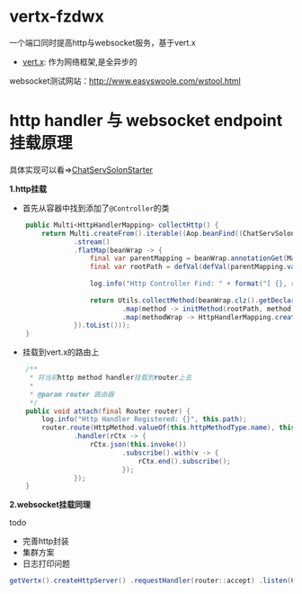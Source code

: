 # vertx-fzdwx

一个端口同时提高http与websocket服务，基于vert.x

- [vert.x](https://github.com/eclipse-vertx/vert.x): 作为网络框架,是全异步的

websocket测试网站：http://www.easyswoole.com/wstool.html

# http handler 与 websocket endpoint 挂载原理
具体实现可以看=>[ChatServSolonStarter](https://github.com/fzdwx/chat/blob/4d5440768b6e3fbaebad0cd72af1076f5a9e513a/chat-serv/src/main/java/chat/like/cn/serv/solon/ChatServSolonStarter.java)

**1.http挂载**
- 首先从容器中找到添加了`@Controller`的类
```java
    public Multi<HttpHandlerMapping> collectHttp() {
        return Multi.createFrom().iterable((Aop.beanFind((ChatServSolonStarter::httpCondition))
                .stream()
                .flatMap(beanWrap -> {
                    final var parentMapping = beanWrap.annotationGet(Mapping.class);
                    final var rootPath = defVal(defVal(parentMapping.value(), parentMapping.path()), "/");
    
                    log.info("Http Controller Find: " + format("[ {}, rootPath: {} ]", beanWrap.clz(), rootPath));
    
                    return Utils.collectMethod(beanWrap.clz().getDeclaredMethods(), Utils.allHttpType()).stream()
                            .map(method -> initMethod(rootPath, method))
                            .map(methodWrap -> HttpHandlerMapping.create(beanWrap.get(), methodWrap));
                }).toList()));
    }
```
- 挂载到vert.x的路由上
```java
    /**
     * 将当前http method handler挂载到router上去
     *
     * @param router 路由器
     */
    public void attach(final Router router) {
        log.info("Http Handler Registered: {}", this.path);
        router.route(HttpMethod.valueOf(this.httpMethodType.name), this.path)
                .handler(rCtx -> {
                    rCtx.json(this.invoke())
                            .subscribe().with(v -> {
                                rCtx.end().subscribe();
                            });
                });
    }
```

**2.websocket挂载同理**

todo

- 完善http封装
- 集群方案
- 日志打印问题
```java
getVertx().createHttpServer() .requestHandler(router::accept) .listen(Config.GetEVotePort(), startedEvent -> {..}); ... router.mountSubRouter("/api",HttpEndpoint.createHttpRoutes( getVertx(), in.getType()));
```